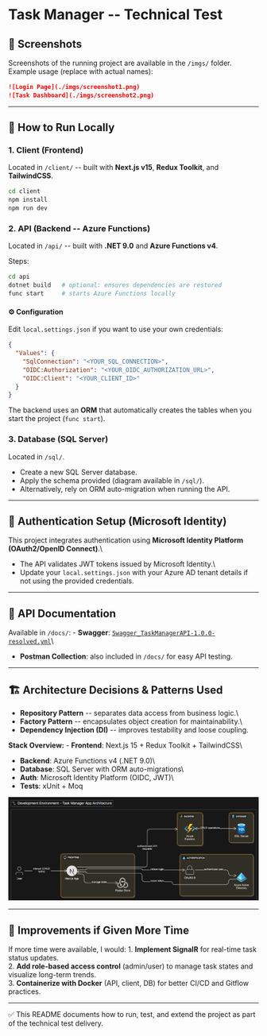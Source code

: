 # Task Manager -- Technical Test

## 📸 Screenshots

Screenshots of the running project are available in the `/imgs/`
folder.\
Example usage (replace with actual names):

``` markdown
![Login Page](./imgs/screenshot1.png)
![Task Dashboard](./imgs/screenshot2.png)
```

------------------------------------------------------------------------

## 🚀 How to Run Locally

### 1. Client (Frontend)

Located in `/client/` -- built with **Next.js v15**, **Redux Toolkit**,
and **TailwindCSS**.

``` bash
cd client
npm install
npm run dev
```

### 2. API (Backend -- Azure Functions)

Located in `/api/` -- built with **.NET 9.0** and **Azure Functions
v4**.

Steps:

``` bash
cd api
dotnet build   # optional: ensures dependencies are restored
func start     # starts Azure Functions locally
```

#### ⚙️ Configuration

Edit `local.settings.json` if you want to use your own credentials:

``` json
{
  "Values": {
    "SqlConnection": "<YOUR_SQL_CONNECTION>",
    "OIDC:Authorization": "<YOUR_OIDC_AUTHORIZATION_URL>",
    "OIDC:Client": "<YOUR_CLIENT_ID>"
  }
}
```

The backend uses an **ORM** that automatically creates the tables when
you start the project (`func start`).

### 3. Database (SQL Server)

Located in `/sql/`.

-   Create a new SQL Server database.
-   Apply the schema provided (diagram available in `/sql/`).
-   Alternatively, rely on ORM auto-migration when running the API.

------------------------------------------------------------------------

## 🔑 Authentication Setup (Microsoft Identity)

This project integrates authentication using **Microsoft Identity
Platform (OAuth2/OpenID Connect)**.\
- The API validates JWT tokens issued by Microsoft Identity.\
- Update your `local.settings.json` with your Azure AD tenant details if
not using the provided credentials.

------------------------------------------------------------------------

## 📖 API Documentation

Available in `/docs/`: - **Swagger**:
[`Swagger_TaskManagerAPI-1.0.0-resolved.yml`](./docs/Swagger_TaskManagerAPI-1.0.0-resolved.yml)\
- **Postman Collection**: also included in `/docs/` for easy API
testing.

------------------------------------------------------------------------

## 🏗️ Architecture Decisions & Patterns Used

-   **Repository Pattern** -- separates data access from business
    logic.\
-   **Factory Pattern** -- encapsulates object creation for
    maintainability.\
-   **Dependency Injection (DI)** -- improves testability and loose
    coupling.

**Stack Overview:** - **Frontend**: Next.js 15 + Redux Toolkit +
TailwindCSS\
- **Backend**: Azure Functions v4 (.NET 9.0)\
- **Database**: SQL Server with ORM auto-migrations\
- **Auth**: Microsoft Identity Platform (OIDC, JWT)\
- **Tests**: xUnit + Moq

![Architecture Diagram](./imgs/architecture.png)

------------------------------------------------------------------------

## 🔮 Improvements if Given More Time

If more time were available, I would: 1. **Implement SignalR** for
real-time task status updates.\
2. **Add role-based access control** (admin/user) to manage task states
and visualize long-term trends.\
3. **Containerize with Docker** (API, client, DB) for better CI/CD and
Gitflow practices.

------------------------------------------------------------------------

✅ This README documents how to run, test, and extend the project as
part of the technical test delivery.
